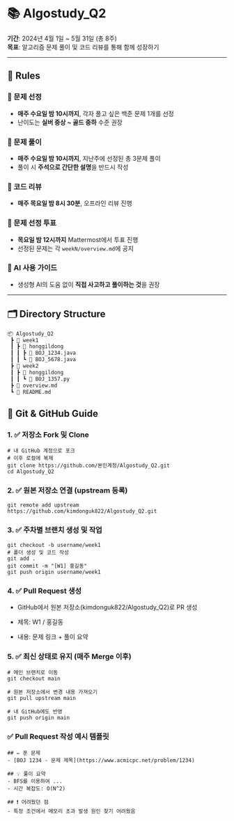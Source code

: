 # 📚 Algostudy_Q2

**기간**: 2024년 4월 1일 ~ 5월 31일 (총 8주)  
**목표**: 알고리즘 문제 풀이 및 코드 리뷰를 통해 함께 성장하기

---

## 📌 Rules

### 🔹 문제 선정
- **매주 수요일 밤 10시까지**, 각자 풀고 싶은 백준 문제 1개를 선정
- 난이도는 **실버 중상 ~ 골드 중하** 수준 권장

### 🔹 문제 풀이
- **매주 수요일 밤 10시까지**, 지난주에 선정된 총 3문제 풀이
- 풀이 시 **주석으로 간단한 설명**을 반드시 작성

### 🔹 코드 리뷰
- **매주 목요일 밤 8시 30분**, 오프라인 리뷰 진행

### 🔹 문제 선정 투표
- **목요일 밤 12시까지** Mattermost에서 투표 진행
- 선정된 문제는 각 `weekN/overview.md`에 공지

### 🔹 AI 사용 가이드
- 생성형 AI의 도움 없이 **직접 사고하고 풀이하는 것**을 권장

---

## 🗂️ Directory Structure

```bash
📦 Algostudy_Q2
 ┣ 📂 week1
 ┃ ┣ 📂 honggildong
 ┃ ┃ ┣ 📄 BOJ_1234.java
 ┃ ┃ ┗ 📄 BOJ_5678.java
 ┣ 📂 week2
 ┃ ┣ 📂 honggildong
 ┃ ┃ ┗ 📄 BOJ_1357.py
 ┣ 📄 overview.md
 ┗ 📄 README.md
 ```

## 🧭 Git & GitHub Guide

### 1. ✅ 저장소 Fork 및 Clone
```
# 내 GitHub 계정으로 포크
# 이후 로컬에 복제
git clone https://github.com/본인계정/Algostudy_Q2.git
cd Algostudy_Q2
```

### 2. ✅ 원본 저장소 연결 (upstream 등록)
```
git remote add upstream https://github.com/kimdonguk822/Algostudy_Q2.git
```

### 3. ✅ 주차별 브랜치 생성 및 작업
```
git checkout -b username/week1
# 폴더 생성 및 코드 작성
git add .
git commit -m "[W1] 홍길동"
git push origin username/week1
```

### 4. ✅ Pull Request 생성

- GitHub에서 원본 저장소(kimdonguk822/Algostudy_Q2)로 PR 생성

- 제목: W1 / 홍길동

- 내용: 문제 링크 + 풀이 요약


### 5. ✅ 최신 상태로 유지 (매주 Merge 이후)
```
# 메인 브랜치로 이동
git checkout main

# 원본 저장소에서 변경 내용 가져오기
git pull upstream main

# 내 GitHub에도 반영
git push origin main

```

### ✅ Pull Request 작성 예시 템플릿
```
## ✏️ 푼 문제
- [BOJ 1234 - 문제 제목](https://www.acmicpc.net/problem/1234)

## 💡 풀이 요약
- BFS를 이용하여 ...
- 시간 복잡도: O(N^2)

## ❗ 어려웠던 점
- 특정 조건에서 메모리 초과 발생 원인 찾기 어려웠음
```

